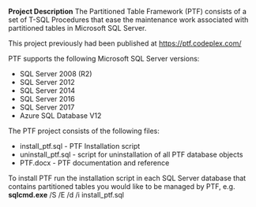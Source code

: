**Project Description**
The Partitioned Table Framework (PTF) consists of a set of T-SQL Procedures that ease the maintenance work associated with partitioned tables in Microsoft SQL Server.

This project previously had been published at https://ptf.codeplex.com/

PTF supports the following Microsoft SQL Server versions:
* SQL Server 2008 (R2)
* SQL Server 2012
* SQL Server 2014
* SQL Server 2016
* SQL Server 2017
* Azure SQL Database V12


The PTF project consists of the following files:
* install_ptf.sql - PTF Installation script
* uninstall_ptf.sql - script for uninstallation of all PTF database objects
* PTF.docx - PTF documentation and reference

To install PTF run the installation script in each SQL Server database that contains partitioned tables you would like to be managed by PTF, e.g.
**sqlcmd.exe** /S <SQL Server instance> /E /d <database name> /i install_ptf.sql
